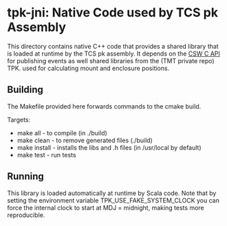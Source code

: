 # tpk-jni: Native Code used by TCS pk Assembly

This directory contains native C++ code that provides a shared library that is loaded at runtime by the TCS pk assembly.
It depends on the [CSW C API](https://github.com/tmtsoftware/csw-c) for publishing events 
as well shared libraries from the (TMT private repo) TPK. 
used for calculating mount and enclosure positions.

## Building

The Makefile provided here forwards commands to the cmake build.

Targets:

* make all - to compile (in ./build)
* make clean - to remove generated files (./build)
* make install - installs the libs and .h files (in /usr/local by default)
* make test - run tests

## Running

This library is loaded automatically at runtime by Scala code.
Note that by setting the environment variable TPK_USE_FAKE_SYSTEM_CLOCK
you can force the internal clock to start at MDJ = midnight, making tests
more reproducible.
